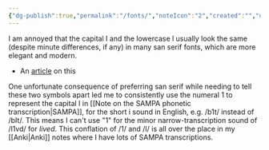 ```yaml
---
{"dg-publish":true,"permalink":"/fonts/","noteIcon":"2","created":"","updated":""}
---
```


I am annoyed that the capital I and the lowercase l usually look the same (despite minute differences, if any) in many san serif fonts, which are more elegant and modern. 
- An [article](https://www.quora.com/Is-the-capital-I-the-exact-same-glyph-as-the-lower-case-l-on-the-font-that-Quora-uses-Neue-Helvetica) on this

One unfortunate consequence of preferring san serif while needing to tell these two symbols apart led me to consistently use the numeral 1 to represent the capital I in [[Note on the SAMPA phonetic transcription\|SAMPA]], for the short i sound in English, e.g. /b1t/ instead of /bIt/. This means I can't use "1" for the minor narrow-transcription sound of /l1vd/ for *lived*. This conflation of /1/ and /I/ is all over the place in my [[Anki\|Anki]] notes where I have lots of SAMPA transcriptions.